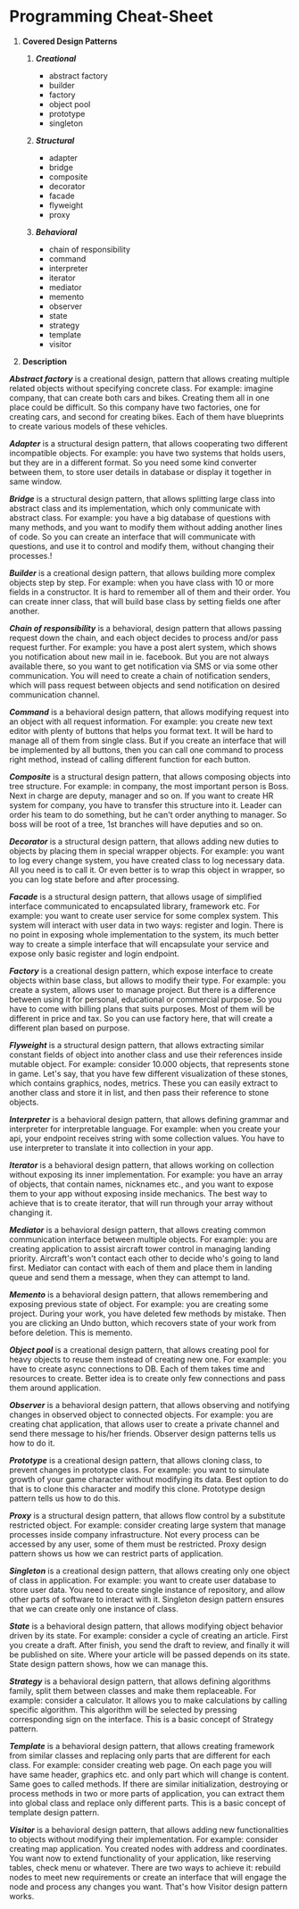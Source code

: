 <h1>Programming Cheat-Sheet</h1>

1. **Covered Design Patterns**

    1. ***Creational***
        - abstract factory
        - builder
        - factory
        - object pool
        - prototype
        - singleton
        
    2. ***Structural***
        - adapter
        - bridge
        - composite
        - decorator
        - facade
        - flyweight
        - proxy
        
    3. ***Behavioral***
        - chain of responsibility
        - command
        - interpreter
        - iterator
        - mediator
        - memento
        - observer
        - state
        - strategy
        - template
        - visitor

2. **Description**

***Abstract factory*** is a creational design, pattern that allows creating multiple related objects without specifying concrete class.
For example: imagine company, that can create both cars and bikes. Creating them all in one place could be difficult. So this company have two factories, one for creating cars, and second for creating bikes. Each of them have blueprints to create various models of these vehicles.

***Adapter*** is a structural design pattern, that allows cooperating two different incompatible objects. 
For example: you have two systems that holds users, but they are in a different format. So you need some kind converter between them, to store user details in database or display it together in same window.

***Bridge*** is a structural design pattern, that allows splitting large class into abstract class and its implementation, which only communicate with abstract class.
For example: you have a big database of questions with many methods, and you want to modify them without adding another lines of code. So you can create an interface that will communicate with questions, and use it to control and modify them, without changing their processes.!

***Builder*** is a creational design pattern, that allows building more complex objects step by step.
For example: when you have class with 10 or more fields in a constructor. It is hard to remember all of them and their order. You can create inner class, that will build base class by setting fields one after another.

***Chain of responsibility*** is a behavioral, design pattern that allows passing request down the chain, and each object decides to process and/or pass request further.
For example: you have a post alert system, which shows you notification about new mail in ie. facebook. But you are not always available there, so you want to get notification via SMS or via some other communication. You will need to create a chain of notification senders, which will pass request between objects and send notification on desired communication channel. 

***Command*** is a behavioral design pattern, that allows modifying request into an object with all request information.
For example: you create new text editor with plenty of buttons that helps you format text. It will be hard to manage all of them from single class. But if you create an interface that will be implemented by all buttons, then you can call one command to process right method, instead of calling different function for each button.

***Composite*** is a structural design pattern, that allows composing objects into tree structure.
For example: in company, the most important person is Boss. Next in charge are deputy, manager and so on. If you want to create HR system for company, you have to transfer this structure into it. Leader can order his team to do something, but he can't order anything to manager. So boss will be root of a tree, 1st branches will have deputies and so on.

***Decorator*** is a structural design pattern, that allows adding new duties to objects by placing them in special wrapper objects.
For example: you want to log every change system, you have created class to log necessary data. All you need is to call it. Or even better is to wrap this object in wrapper, so you can log state before and after processing.

***Facade*** is a structural design pattern, that allows usage of simplified interface communicated to encapsulated library, framework etc.
For example: you want to create user service for some complex system. This system will interact with user data in two ways: register and login. There is no point in exposing whole implementation to the system, its much better way to create a simple interface that will encapsulate your service and expose only basic register and login endpoint.

***Factory*** is a creational design pattern, which expose interface to create objects within base class, but allows to modify their type.
For example: you create a system, allows user to manage project. But there is a difference between using it for personal, educational or commercial purpose. So you have to come with billing plans that suits purposes. Most of them will be different in price and tax. So you can use factory here, that will create a different plan based on purpose.

***Flyweight*** is a structural design pattern, that allows extracting similar constant fields of object into another class and use their references inside mutable object.
For example: consider 10.000 objects, that represents stone in game. Let's say, that you have few different visualization of these stones, which contains graphics, nodes, metrics. These you can easily extract to another class and store it in list, and then pass their reference to stone objects.

***Interpreter*** is a behavioral design pattern, that allows defining grammar and interpreter for interpretable language.
For example: when you create your api, your endpoint receives string with some collection values. You have to use interpreter to translate it into collection in your app.  

***Iterator*** is a behavioral design pattern, that allows working on collection without exposing its inner implementation.
For example: you have an array of objects, that contain names, nicknames etc., and you want to expose them to your app without exposing inside mechanics. The best way to achieve that is to create iterator, that will run through your array without changing it.

***Mediator*** is a behavioral design pattern, that allows creating common communication interface between multiple objects.
For example: you are creating application to assist aircraft tower control in managing landing priority. Aircraft's won't contact each other to decide who's going to land first. Mediator can contact with each of them and place them in landing queue and send them a message, when they can attempt to land.

***Memento*** is a behavioral design pattern, that allows remembering and exposing previous state of object.
For example: you are creating some project. During your work, you have deleted few methods by mistake. Then you are clicking an Undo button, which recovers state of your work from before deletion. This is memento.

***Object pool*** is a creational design pattern, that allows creating pool for heavy objects to reuse them instead of creating new one.
For example: you have to create async connections to DB. Each of them takes time and resources to create. Better idea is to create only few connections and pass them around application.

***Observer*** is a behavioral design pattern, that allows observing and notifying changes in observed object to connected objects.
For example: you are creating chat application, that allows user to create a private channel and send there message to his/her friends. Observer design patterns tells us how to do it.

***Prototype*** is a creational design pattern, that allows cloning class, to prevent changes in prototype class.
For example: you want to simulate growth of your game character without modifying its data. Best option to do that is to clone this character and modify this clone. Prototype design pattern tells us how to do this.

***Proxy*** is a structural design pattern, that allows flow control by a substitute restricted object.
For example: consider creating large system that manage processes inside company infrastructure. Not every process can be accessed by any user, some of them must be restricted. Proxy design pattern shows us how we can restrict parts of application.

***Singleton*** is a creational design pattern, that allows creating only one object of class in application.
For example: you want to create user database to store user data. You need to create single instance of repository, and allow other parts of software to interact with it. Singleton design pattern ensures that we can create only one instance of class.

***State*** is a behavioral design pattern, that allows modifying object behavior driven by its state.
For example: consider a cycle of creating an article. First you create a draft. After finish, you send the draft to review, and finally it will be published on site. Where your article will be passed depends on its state. State design pattern shows, how we can manage this.

***Strategy*** is a behavioral design pattern, that allows defining algorithms family, split them between classes and make them replaceable.
For example: consider a calculator. It allows you to make calculations by calling specific algorithm. This algorithm will be selected by pressing corresponding sign on the interface. This is a basic concept of Strategy pattern.

***Template*** is a behavioral design pattern, that allows creating framework from similar classes and replacing only parts that are different for each class.
For example: consider creating web page. On each page you will have same header, graphics etc. and only part which will change is content. Same goes to called methods. If there are similar initialization, destroying or process methods in two or more parts of application, you can extract them into global class and replace only different parts. This is a basic concept of template design pattern. 

***Visitor*** is a behavioral design pattern, that allows adding new functionalities to objects without modifying their implementation. 
For example: consider creating map application. You created nodes with address and coordinates. You want now to extend functionality of your application, like reserving tables, check menu or whatever. There are two ways to achieve it: rebuild nodes to meet new requirements or create an interface that will engage the node and process any changes you want. That's how Visitor design pattern works.
